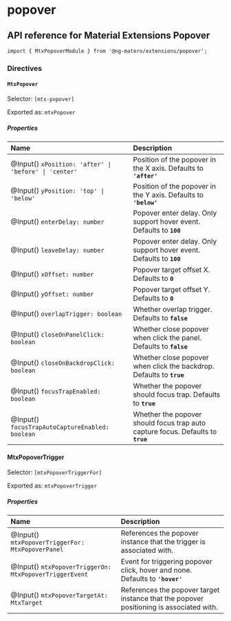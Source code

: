 # popover

## API reference for Material Extensions Popover

`import { MtxPopoverModule } from '@ng-matero/extensions/popover';`

### Directives

#### `MtxPopover`

Selector: `[mtx-popover]`

Exported as: `mtxPopover`

##### Properties

| Name | Description |
| :--- | :--- |
| @Input() `xPosition: 'after' \| 'before' \| 'center'` | Position of the popover in the X axis. Defaults to **`'after'`** |
| @Input() `yPosition: 'top' \| 'below'` | Position of the popover in the Y axis. Defaults to **`'below'`** |
| @Input() `enterDelay: number` | Popover enter delay. Only support hover event. Defaults to **`100`** |
| @Input() `leaveDelay: number` | Popover enter delay. Only support hover event. Defaults to **`100`** |
| @Input() `xOffset: number` | Popover target offset X. Defaults to **`0`** |
| @Input() `yOffset: number` | Popover target offset Y. Defaults to **`0`** |
| @Input() `overlapTrigger: boolean` | Whether overlap trigger. Defaults to **`false`** |
| @Input() `closeOnPanelClick: boolean` | Whether close popover when click the panel. Defaults to **`false`** |
| @Input() `closeOnBackdropClick: boolean` | Whether close popover when click the backdrop. Defaults to **`true`** |
| @Input() `focusTrapEnabled: boolean` | Whether the popover should focus trap. Defaults to **`true`** |
| @Input() `focusTrapAutoCaptureEnabled: boolean` | Whether the popover should focus trap auto capture focus. Defaults to **`true`** |

#### MtxPopoverTrigger

Selector: `[mtxPopoverTriggerFor]`

Exported as: `mtxPopoverTrigger`

##### Properties

| Name | Description |
| :--- | :--- |
| @Input() `mtxPopoverTriggerFor: MtxPopoverPanel` | References the popover instance that the trigger is associated with. |
| @Input() `mtxPopoverTriggerOn: MtxPopoverTriggerEvent` | Event for triggering popover click, hover and none. Defaults to **`'hover'`** |
| @Input() `mtxPopoverTargetAt: MtxTarget` | References the popover target instance that the popover positioning is associated with. |


